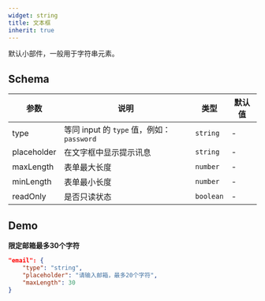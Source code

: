 ```yaml
---
widget: string
title: 文本框
inherit: true
---
```


默认小部件，一般用于字符串元素。

## Schema

参数 | 说明 | 类型 | 默认值
----|------|-----|------
type | 等同 input 的 `type` 值，例如：`password`  | `string` | -
placeholder | 在文字框中显示提示讯息  | `string` | -
maxLength | 表单最大长度  | `number` | -
minLength | 表单最小长度  | `number` | -
readOnly | 是否只读状态  | `boolean` | -

## Demo

**限定邮箱最多30个字符**

```json
"email": {
    "type": "string",
    "placeholder": "请输入邮箱，最多20个字符",
    "maxLength": 30 
}
```
